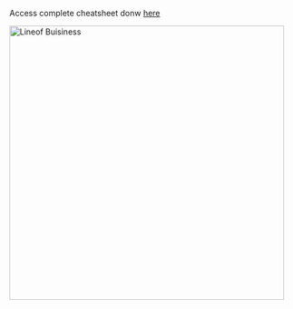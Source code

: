 Access complete cheatsheet donw [here](https://htmlpreview.github.io/?https://github.com/Yoloyoda/abap-for-cloud-development-cheatsheet/blob/main/line_of_business/LineofBusiness.html)

<img width="484" alt="Lineof Buisiness" src="https://github.com/Yoloyoda/abap-for-cloud-development-cheatsheet/assets/49046663/48335386-e17b-4451-905d-746bbb1a0235">
